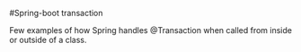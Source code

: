 #Spring-boot transaction

Few examples of how Spring handles @Transaction when called from inside or outside of a class.